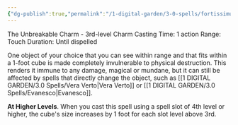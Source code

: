 ```yaml
---
{"dg-publish":true,"permalink":"/1-digital-garden/3-0-spells/fortissimum/"}
---
```


The Unbreakable Charm - 3rd-level Charm 
Casting Time: 1 action 
Range: Touch 
Duration: Until dispelled 

One object of your choice that you can see within range and that fits within a 1-foot cube is made completely invulnerable to physical destruction. This renders it immune to any damage, magical or mundane, but it can still be affected by spells that directly change the object, such as [[1 DIGITAL GARDEN/3.0 Spells/Vera Verto\|Vera Verto]] or [[1 DIGITAL GARDEN/3.0 Spells/Evanesco\|Evanesco]]. 

**At Higher Levels**. When you cast this spell using a spell slot of 4th level or higher, the cube's size increases by 1 foot for each slot level above 3rd.